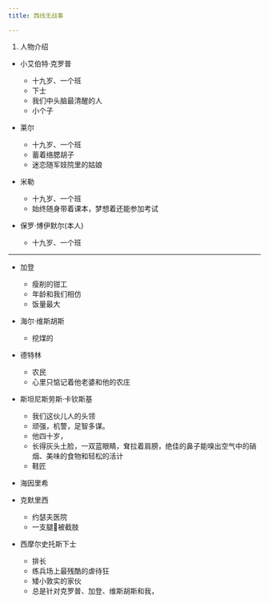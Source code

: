 ```yaml
---
title: 西线无战事

---
```


1. 人物介绍

- 小艾伯特·克罗普
  - 十九岁、一个班 
  - 下士
  - 我们中头脑最清醒的人
  - 小个子

- 莱尔
  - 十九岁、一个班 
  - 蓄着络腮胡子
  - 迷恋随军妓院里的姑娘
  
- 米勒
  - 十九岁、一个班  
  - 始终随身带着课本，梦想着还能参加考试

- 保罗·博伊默尔(本人)
  - 十九岁、一个班 

--- 
- 加登
  - 瘦削的钳工
  - 年龄和我们相仿 
  - 饭量最大
  
- 海尔·维斯胡斯
  - 挖煤的

- 德特林
  - 农民
  - 心里只惦记着他老婆和他的农庄 

- 斯坦尼斯劳斯·卡钦斯基
  - 我们这伙儿人的头领
  - 顽强，机警，足智多谋。
  - 他四十岁，
  - 长得灰头土脸，一双蓝眼睛，耷拉着肩膀，绝佳的鼻子能嗅出空气中的硝烟、美味的食物和轻松的活计
  - 鞋匠

- 海因里希



- 克默里西
  - 约瑟夫医院
  - 一支腿🦵被截肢

- 西摩尔史托斯下士
  - 排长
  - 练兵场上最残酷的虐待狂
  - 矮小敦实的家伙
  - 总是针对克罗普、加登、维斯胡斯和我，












